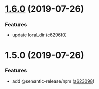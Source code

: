 # [1.6.0](https://github.com/danhuang1202/react-aspect-ratio-fence/compare/v1.5.0...v1.6.0) (2019-07-26)


### Features

* update local_dir ([c6296f0](https://github.com/danhuang1202/react-aspect-ratio-fence/commit/c6296f0))

# [1.5.0](https://github.com/danhuang1202/react-aspect-ratio-fence/compare/v1.4.0...v1.5.0) (2019-07-26)


### Features

* add @semantic-release/npm ([a623098](https://github.com/danhuang1202/react-aspect-ratio-fence/commit/a623098))
